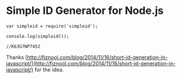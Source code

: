 # Simple ID Generator for Node.js

```
var simpleid = require('simpleid');

console.log(simpleid());

//K63G7NP7452
```

Thanks [http://fiznool.com/blog/2014/11/16/short-id-generation-in-javascript/](http://fiznool.com/blog/2014/11/16/short-id-generation-in-javascript/) for the idea.

